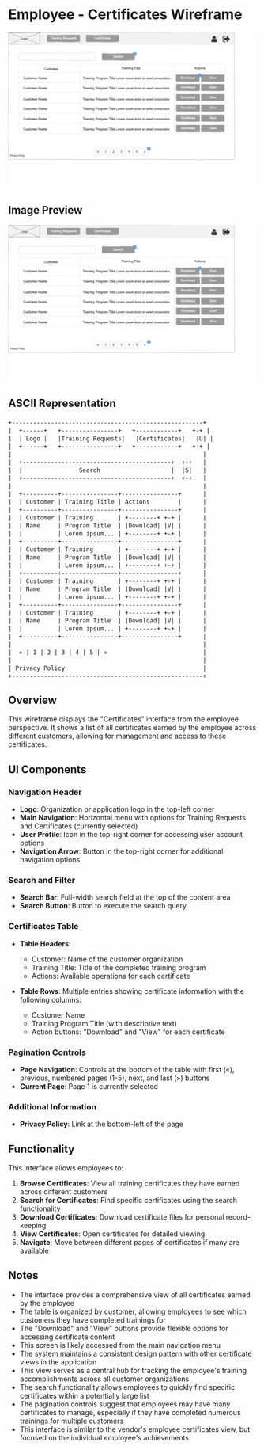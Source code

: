 # Employee - Certificates Wireframe

![Employee - Certificates](./e-certificates.png)

## Image Preview

![Employee - Certificates](./e-certificates.png)

## ASCII Representation

```
+------------------------------------------------------+
|  +------+   +----------------+   +------------+   +-+ |
|  | Logo |   |Training Requests|   |Certificates|   |U| |
|  +------+   +----------------+   +------------+   +-+ |
|                                                      |
|  +------------------------------------------+  +-+   |
|  |                Search                    |  |S|   |
|  +------------------------------------------+  +-+   |
|                                                      |
|  +----------+----------------+----------------+      |
|  | Customer | Training Title | Actions        |      |
|  +----------+----------------+----------------+      |
|  | Customer | Training       | +--------+ +-+ |      |
|  | Name     | Program Title  | |Download| |V| |      |
|  |          | Lorem ipsum... | +--------+ +-+ |      |
|  +----------+----------------+----------------+      |
|  | Customer | Training       | +--------+ +-+ |      |
|  | Name     | Program Title  | |Download| |V| |      |
|  |          | Lorem ipsum... | +--------+ +-+ |      |
|  +----------+----------------+----------------+      |
|  | Customer | Training       | +--------+ +-+ |      |
|  | Name     | Program Title  | |Download| |V| |      |
|  |          | Lorem ipsum... | +--------+ +-+ |      |
|  +----------+----------------+----------------+      |
|  | Customer | Training       | +--------+ +-+ |      |
|  | Name     | Program Title  | |Download| |V| |      |
|  |          | Lorem ipsum... | +--------+ +-+ |      |
|  +----------+----------------+----------------+      |
|                                                      |
|  « | 1 | 2 | 3 | 4 | 5 | »                           |
|                                                      |
| Privacy Policy                                       |
+------------------------------------------------------+
```

## Overview

This wireframe displays the "Certificates" interface from the employee perspective. It shows a list of all certificates earned by the employee across different customers, allowing for management and access to these certificates.

## UI Components

### Navigation Header
- **Logo**: Organization or application logo in the top-left corner
- **Main Navigation**: Horizontal menu with options for Training Requests and Certificates (currently selected)
- **User Profile**: Icon in the top-right corner for accessing user account options
- **Navigation Arrow**: Button in the top-right corner for additional navigation options

### Search and Filter
- **Search Bar**: Full-width search field at the top of the content area
- **Search Button**: Button to execute the search query

### Certificates Table
- **Table Headers**:
  - Customer: Name of the customer organization
  - Training Title: Title of the completed training program
  - Actions: Available operations for each certificate

- **Table Rows**: Multiple entries showing certificate information with the following columns:
  - Customer Name
  - Training Program Title (with descriptive text)
  - Action buttons: "Download" and "View" for each certificate

### Pagination Controls
- **Page Navigation**: Controls at the bottom of the table with first («), previous, numbered pages (1-5), next, and last (») buttons
- **Current Page**: Page 1 is currently selected

### Additional Information
- **Privacy Policy**: Link at the bottom-left of the page

## Functionality

This interface allows employees to:

1. **Browse Certificates**: View all training certificates they have earned across different customers
2. **Search for Certificates**: Find specific certificates using the search functionality
3. **Download Certificates**: Download certificate files for personal record-keeping
4. **View Certificates**: Open certificates for detailed viewing
5. **Navigate**: Move between different pages of certificates if many are available

## Notes

- The interface provides a comprehensive view of all certificates earned by the employee
- The table is organized by customer, allowing employees to see which customers they have completed trainings for
- The "Download" and "View" buttons provide flexible options for accessing certificate content
- This screen is likely accessed from the main navigation menu
- The system maintains a consistent design pattern with other certificate views in the application
- This view serves as a central hub for tracking the employee's training accomplishments across all customer organizations
- The search functionality allows employees to quickly find specific certificates within a potentially large list
- The pagination controls suggest that employees may have many certificates to manage, especially if they have completed numerous trainings for multiple customers
- This interface is similar to the vendor's employee certificates view, but focused on the individual employee's achievements
